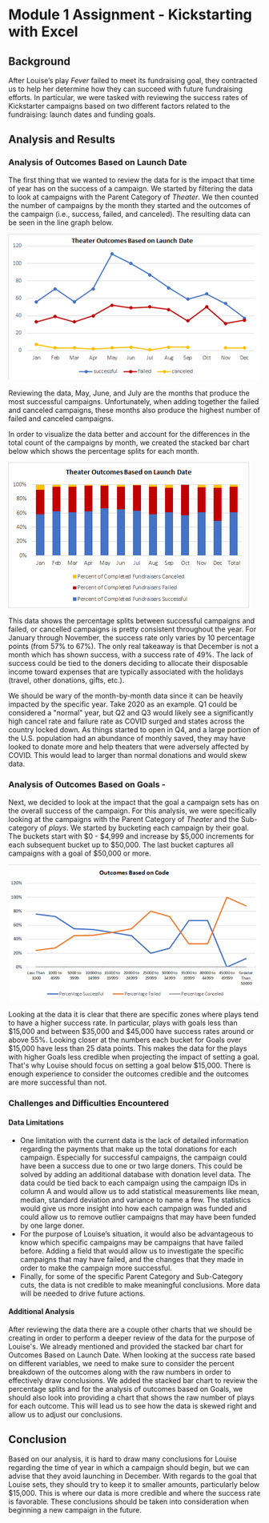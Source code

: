 # Module 1 Assignment - Kickstarting with Excel

## Background
After Louise’s play *Fever* failed to meet its fundraising goal, they contracted us to help her determine how they can succeed with future fundraising efforts. In particular, we were tasked with reviewing the success rates of Kickstarter campaigns based on two different factors related to the fundraising: launch dates and funding goals.

## Analysis and Results

### Analysis of Outcomes Based on Launch Date
The first thing that we wanted to review the data for is the impact that time of year has on the success of a campaign. We started by filtering the data to look at campaigns with the Parent Category of *Theater*. We then counted the number of campaigns by the month they started and the outcomes of the campaign (i.e., success, failed, and canceled). The resulting data can be seen in the line graph below.

![Theater Outcomes by Launch Month](https://github.com/kjminges/kickstarter-analysis/blob/main/Theater_Outcomes_vs_Launch.png)

Reviewing the data, May, June, and July are the months that produce the most successful campaigns. Unfortunately, when adding together the failed and canceled campaigns, these months also produce the highest number of failed and canceled campaigns.

In order to visualize the data better and account for the differences in the total count of the campaigns by month, we created the stacked bar chart below which shows the percentage splits for each month.

![Theater Outcome % by Launch Month](https://github.com/kjminges/kickstarter-analysis/blob/main/Theater_Outcomes_vs_Launch_2.png)

This data shows the percentage splits between successful campaigns and failed, or cancelled campaigns is pretty consistent throughout the year. For January through November, the success rate only varies by 10 percentage points (from 57% to 67%). The only real takeaway is that December is not a month which has shown success, with a success rate of 49%. The lack of success could be tied to the doners deciding to allocate their disposable income toward expenses that are typically associated with the holidays (travel, other donations, gifts, etc.).

We should be wary of the month-by-month data since it can be heavily impacted by the specific year. Take 2020 as an example. Q1 could be considered a "normal" year, but Q2 and Q3 would likely see a significantly high cancel rate and failure rate as COVID surged and states across the country locked down. As things started to open in Q4, and a large portion of the U.S. population had an abundance of monthly saved, they may have looked to donate more and help theaters that were adversely affected by COVID. This would lead to larger than normal donations and would skew data. 

### Analysis of Outcomes Based on Goals -
Next, we decided to look at the impact that the goal a campaign sets has on the overall success of the campaign. For this analysis, we were specifically looking at the campaigns with the Parent Category of *Theater* and the Sub-category of *plays*. We started by bucketing each campaign by their goal. The buckets start with $0 - $4,999 and increase by $5,000 increments for each subsequent bucket up to $50,000. The last bucket captures all campaigns with a goal of $50,000 or more. 

![Outcomes by Goal](https://github.com/kjminges/kickstarter-analysis/blob/main/Outcomes_vs_Goals.png)

Looking at the data it is clear that there are specific zones where plays tend to have a higher success rate. In particular, plays with goals less than $15,000 and between $35,000 and $45,000 have success rates around or above 55%. Looking closer at the numbers each bucket for Goals over $15,000 have less than 25 data points. This makes the data for the plays with higher Goals less credible when projecting the impact of setting a goal. That's why Louise should focus on setting a goal below $15,000. There is enough experience to consider the outcomes credible and the outcomes are more successful than not.

### Challenges and Difficulties Encountered

#### Data Limitations
- One limitation with the current data is the lack of detailed information regarding the payments that make up the total donations for each campaign. Especially for successful campaigns, the campaign could have been a success due to one or two large doners. This could be solved by adding an additional database with donation level data. The data could be tied back to each campaign using the campaign IDs in column A and would allow us to add statistical measurements like mean, median, standard deviation and variance to name a few. The statistics would give us more insight into how each campaign was funded and could allow us to remove outlier campaigns that may have been funded by one large doner. 
- For the purpose of Louise’s situation, it would also be advantageous to know which specific campaigns may be campaigns that have failed before. Adding a field that would allow us to investigate the specific campaigns that may have failed, and the changes that they made in order to make the campaign more successful.
- Finally, for some of the specific Parent Category and Sub-Category cuts, the data is not credible to make meaningful conclusions. More data will be needed to drive future actions.

#### Additional Analysis
After reviewing the data there are a couple other charts that we should be creating in order to perform a deeper review of the data for the purpose of Louise's. We already mentioned and provided the stacked bar chart for Outcomes Based on Launch Date. When looking at the success rate based on different variables, we need to make sure to consider the percent breakdown of the outcomes along with the raw numbers in order to effectively draw conclusions. We added the stacked bar chart to review the percentage splits and for the analysis of outcomes based on Goals, we should also look into providing a chart that shows the raw number of plays for each outcome. This will lead us to see how the data is skewed right and allow us to adjust our conclusions.

## Conclusion
Based on our analysis, it is hard to draw many conclusions for Louise regarding the time of year in which a campaign should begin, but we can advise that they avoid launching in December. With regards to the goal that Louise sets, they should try to keep it to smaller amounts, particularly below $15,000. This is where our data is more credible and where the success rate is favorable. These conclusions should be taken into consideration when beginning a new campaign in the future.
